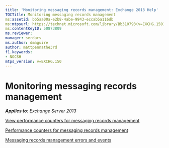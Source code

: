 ```yaml
---
title: 'Monitoring messaging records management: Exchange 2013 Help'
TOCTitle: Monitoring messaging records management
ms:assetid: bb5aa00a-e2b8-4abe-9943-eccab5a116db
ms:mtpsurl: https://technet.microsoft.com/library/Bb310793(v=EXCHG.150)
ms:contentKeyID: 50873809
ms.reviewer: 
manager: serdars
ms.author: dmaguire
author: mattpennathe3rd
f1.keywords:
- NOCSH
mtps_version: v=EXCHG.150
---
```


# Monitoring messaging records management

_**Applies to:** Exchange Server 2013_

[View performance counters for messaging records management](view-performance-counters-for-https://docs.microsoft.com/exchange/security-and-compliance/messaging-records-management/messaging-records-management)

[Performance counters for messaging records management](performance-counters-for-https://docs.microsoft.com/exchange/security-and-compliance/messaging-records-management/messaging-records-management)

[Messaging records management errors and events](messaging-records-management-errors-and-events-exchange-2013-help.md)
